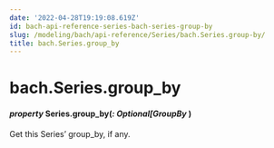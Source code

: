 ```yaml
---
date: '2022-04-28T19:19:08.619Z'
id: bach-api-reference-series-bach-series-group-by
slug: /modeling/bach/api-reference/Series/bach.Series.group-by/
title: bach.Series.group_by
---
```


# bach.Series.group_by


#### _property_ Series.group_by(_: Optional[GroupBy_ )
Get this Series’ group_by, if any.

<!-- !! processed by numpydoc !! -->

